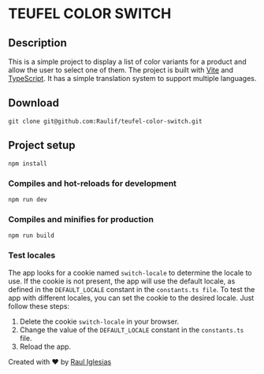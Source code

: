 # TEUFEL COLOR SWITCH

## Description
This is a simple project to display a list of color variants for a product and allow the user to select one of them.
The project is built with [Vite](https://vitejs.dev/) and [TypeScript](https://www.typescriptlang.org/).
It has a simple translation system to support multiple languages.

## Download
```
git clone git@github.com:Raulif/teufel-color-switch.git
```

## Project setup
```
npm install
```

### Compiles and hot-reloads for development
```
npm run dev
```

### Compiles and minifies for production
```
npm run build
```

### Test locales
The app looks for a cookie named `switch-locale` to determine the locale to use. If the cookie is not present, the app will use the default locale, as defined in the `DEFAULT_LOCALE` constant in the `constants.ts file`.
To test the app with different locales, you can set the cookie to the desired locale. Just follow these steps:
  1. Delete the cookie `switch-locale` in your browser.
  2. Change the value of the `DEFAULT_LOCALE` constant in the `constants.ts` file.
  3. Reload the app.

Created with :heart: by [Raul Iglesias](https://github.com/raulif)